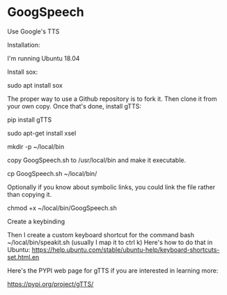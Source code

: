 # GoogSpeech
Use Google's TTS    

Installation:

I'm running Ubuntu 18.04

Install sox:

sudo apt install sox

The proper way to use a Github repository is to fork it.  Then clone it from your own copy.
Once that's done, install gTTS:

pip install gTTS

sudo apt-get install xsel

mkdir -p ~/local/bin

copy GoogSpeech.sh to /usr/local/bin and make it executable.

cp GoogSpeech.sh ~/local/bin/

Optionally if you know about symbolic links, you could link the file rather than copying it.

chmod +x ~/local/bin/GoogSpeech.sh

Create a keybinding

Then I create a custom keyboard shortcut for the command bash ~/local/bin/speakit.sh (usually I map it to ctrl k) Here's how to do that in Ubuntu: https://help.ubuntu.com/stable/ubuntu-help/keyboard-shortcuts-set.html.en

Here's the PYPI web page for gTTS if you are interested in learning more:

https://pypi.org/project/gTTS/


